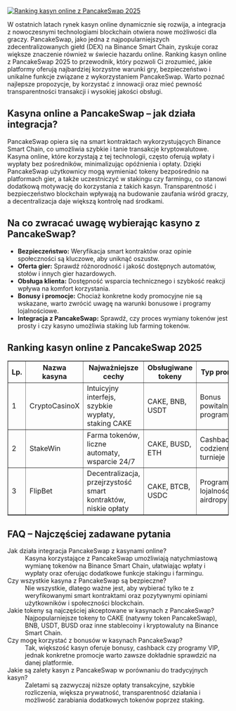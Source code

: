 [![Ranking kasyn online z PancakeSwap 2025](https://123-caf.pages.dev/gitsignup.png)](https://vrmoo.ru/Bt82HjjY)

<div>   <p>W ostatnich latach rynek kasyn online dynamicznie się rozwija, a integracja z nowoczesnymi technologiami blockchain otwiera nowe możliwości dla graczy. PancakeSwap, jako jedna z najpopularniejszych zdecentralizowanych giełd (DEX) na Binance Smart Chain, zyskuje coraz większe znaczenie również w świecie hazardu online. Ranking kasyn online z PancakeSwap 2025 to przewodnik, który pozwoli Ci zrozumieć, jakie platformy oferują najbardziej korzystne warunki gry, bezpieczeństwo i unikalne funkcje związane z wykorzystaniem PancakeSwap. Warto poznać najlepsze propozycje, by korzystać z innowacji oraz mieć pewność transparentności transakcji i wysokiej jakości obsługi.</p>    <h2>Kasyna online a PancakeSwap – jak działa integracja?</h2>   <p>PancakeSwap opiera się na smart kontraktach wykorzystujących Binance Smart Chain, co umożliwia szybkie i tanie transakcje kryptowalutowe. Kasyna online, które korzystają z tej technologii, często oferują wpłaty i wypłaty bez pośredników, minimalizując opóźnienia i opłaty. Dzięki PancakeSwap użytkownicy mogą wymieniać tokeny bezpośrednio na platformach gier, a także uczestniczyć w stakingu czy farmingu, co stanowi dodatkową motywację do korzystania z takich kasyn. Transparentność i bezpieczeństwo blockchain wpływają na budowanie zaufania wśród graczy, a decentralizacja daje większą kontrolę nad środkami.</p>    <h2>Na co zwracać uwagę wybierając kasyno z PancakeSwap?</h2>   <ul>     <li><strong>Bezpieczeństwo:</strong> Weryfikacja smart kontraktów oraz opinie społeczności są kluczowe, aby uniknąć oszustw.</li>     <li><strong>Oferta gier:</strong> Sprawdź różnorodność i jakość dostępnych automatów, stołów i innych gier hazardowych.</li>     <li><strong>Obsługa klienta:</strong> Dostępność wsparcia technicznego i szybkość reakcji wpływa na komfort korzystania.</li>     <li><strong>Bonusy i promocje:</strong> Chociaż konkretne kody promocyjne nie są wskazane, warto zwrócić uwagę na warunki bonusowe i programy lojalnościowe.</li>     <li><strong>Integracja z PancakeSwap:</strong> Sprawdź, czy proces wymiany tokenów jest prosty i czy kasyno umożliwia staking lub farming tokenów.</li>   </ul>    <h2>Ranking kasyn online z PancakeSwap 2025</h2>   <table border="1" cellpadding="5" cellspacing="0">     <thead>       <tr>         <th>Lp.</th>         <th>Nazwa kasyna</th>         <th>Najważniejsze cechy</th>         <th>Obsługiwane tokeny</th>         <th>Typ promocji</th>       </tr>     </thead>     <tbody>       <tr>         <td>1</td>         <td>CryptoCasinoX</td>         <td>Intuicyjny interfejs, szybkie wypłaty, staking CAKE</td>         <td>CAKE, BNB, USDT</td>         <td>Bonus powitalny, program VIP</td>       </tr>       <tr>         <td>2</td>         <td>StakeWin</td>         <td>Farma tokenów, liczne automaty, wsparcie 24/7</td>         <td>CAKE, BUSD, ETH</td>         <td>Cashback, codzienne turnieje</td>       </tr>       <tr>         <td>3</td>         <td>FlipBet</td>         <td>Decentralizacja, przejrzystość smart kontraktów, niskie opłaty</td>         <td>CAKE, BTCB, USDC</td>         <td>Program lojalnościowy, airdropy</td>       </tr>     </tbody>   </table>    <h2>FAQ – Najczęściej zadawane pytania</h2>   <dl>     <dt>Jak działa integracja PancakeSwap z kasynami online?</dt>     <dd>Kasyna korzystające z PancakeSwap umożliwiają natychmiastową wymianę tokenów na Binance Smart Chain, ułatwiając wpłaty i wypłaty oraz oferując dodatkowe funkcje stakingu i farmingu.</dd>      <dt>Czy wszystkie kasyna z PancakeSwap są bezpieczne?</dt>     <dd>Nie wszystkie, dlatego ważne jest, aby wybierać tylko te z weryfikowanymi smart kontraktami oraz pozytywnymi opiniami użytkowników i społeczności blockchain.</dd>      <dt>Jakie tokeny są najczęściej akceptowane w kasynach z PancakeSwap?</dt>     <dd>Najpopularniejsze tokeny to CAKE (natywny token PancakeSwap), BNB, USDT, BUSD oraz inne stablecoiny i kryptowaluty na Binance Smart Chain.</dd>      <dt>Czy mogę korzystać z bonusów w kasynach PancakeSwap?</dt>     <dd>Tak, większość kasyn oferuje bonusy, cashback czy programy VIP, jednak konkretne promocje warto zawsze dokładnie sprawdzić na danej platformie.</dd>      <dt>Jakie są zalety kasyn z PancakeSwap w porównaniu do tradycyjnych kasyn?</dt>     <dd>Zaletami są zazwyczaj niższe opłaty transakcyjne, szybkie rozliczenia, większa prywatność, transparentność działania i możliwość zarabiania dodatkowych tokenów poprzez staking.</dd>   </dl>   </div>
